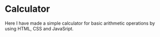 # Calculator

Here I have made a simple calculator for basic arithmetic operations by using HTML, CSS and JavaSript.

